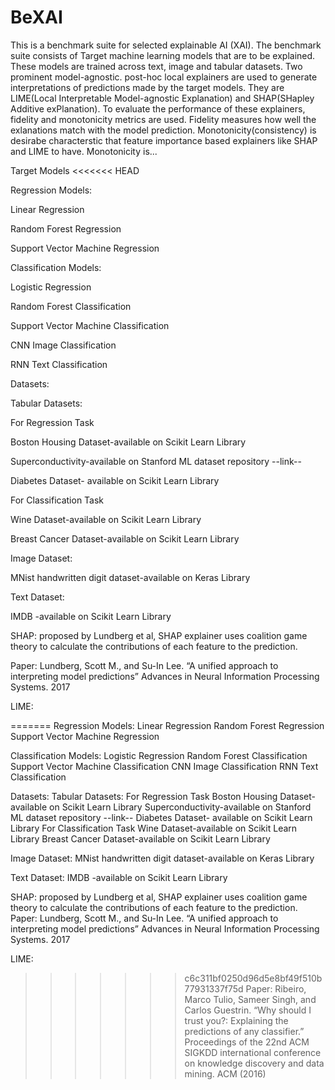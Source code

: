 # BeXAI
This is a benchmark suite for selected explainable AI (XAI).
The benchmark suite consists of Target machine learning models that are to be explained. These models are trained across text, image and tabular datasets. Two prominent model-agnostic. post-hoc local explainers are used to generate interpretations of predictions made by the target models. They are LIME(Local Interpretable Model-agnostic Explanation) and SHAP(SHapley Additive exPlanation). To evaluate the performance of these explainers, fidelity and monotonicity metrics are used. Fidelity measures how well the exlanations match with the model prediction. Monotonicity(consistency) is desirabe characterstic that feature importance based explainers like SHAP and LIME to have. Monotonicity is...

Target Models
<<<<<<< HEAD

Regression Models:

Linear Regression

Random Forest Regression

Support Vector Machine Regression


Classification Models:

Logistic Regression

Random Forest Classification

Support Vector Machine Classification

CNN Image Classification

RNN Text Classification

Datasets:

Tabular Datasets:

For Regression Task

Boston Housing Dataset-available on Scikit Learn Library

Superconductivity-available on Stanford ML dataset repository --link--

Diabetes Dataset- available on Scikit Learn Library

For Classification Task

Wine Dataset-available on Scikit Learn Library

Breast Cancer Dataset-available on Scikit Learn Library


Image Dataset:

MNist handwritten digit dataset-available on Keras Library

Text Dataset:

IMDB -available on Scikit Learn Library

SHAP: proposed by Lundberg et al, SHAP explainer uses coalition game theory to calculate the contributions of each feature to the prediction.

Paper: Lundberg, Scott M., and Su-In Lee. “A unified approach to interpreting model predictions” Advances in Neural Information Processing Systems. 2017

LIME: 

=======
Regression Models:
Linear Regression
Random Forest Regression
Support Vector Machine Regression

Classification Models:
Logistic Regression
Random Forest Classification
Support Vector Machine Classification
CNN Image Classification
RNN Text Classification

Datasets:
Tabular Datasets:
For Regression Task
Boston Housing Dataset-available on Scikit Learn Library
Superconductivity-available on Stanford ML dataset repository --link--
Diabetes Dataset- available on Scikit Learn Library
For Classification Task
Wine Dataset-available on Scikit Learn Library
Breast Cancer Dataset-available on Scikit Learn Library

Image Dataset:
MNist handwritten digit dataset-available on Keras Library

Text Dataset:
IMDB -available on Scikit Learn Library

SHAP: proposed by Lundberg et al, SHAP explainer uses coalition game theory to calculate the contributions of each feature to the prediction.
Paper: Lundberg, Scott M., and Su-In Lee. “A unified approach to interpreting model predictions” Advances in Neural Information Processing Systems. 2017

LIME: 
>>>>>>> c6c311bf0250d96d5e8bf49f510b77931337f75d
Paper: Ribeiro, Marco Tulio, Sameer Singh, and Carlos Guestrin. “Why should I trust you?: Explaining the predictions of any classifier.” Proceedings of the 22nd ACM SIGKDD international conference on knowledge discovery and data mining. ACM (2016)